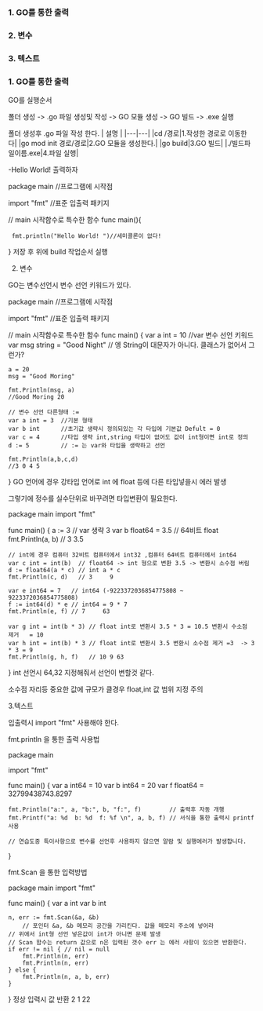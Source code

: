 ### 1. GO를 통한 출력

### 2. 변수

### 3. 텍스트

 

### 1. GO를 통한 출력

GO를 실행순서

폴더 생성 -> .go 파일 생성및 작성 -> GO 모듈 생성 -> GO 빌드 -> .exe 실행

 

폴더 생성후 .go 파일 작성 한다.
| 설명 |
|---|---|
|cd /경로|1.작성한 경로로 이동한다|
|go mod init 경로/경로|2.GO 모듈을 생성한다.|
|go build|3.GO 빌드|
|./빌드파일이름.exe|4.파일 실행|

-Hello World! 출력하자

package main  //프로그램에 시작점

import "fmt"   //표준 입출력 패키지

// main 시작함수로 특수한 함수
func main(){

     fmt.println("Hello World! ")//세미콜론이 없다!

}
저장 후 위에 build 작업순서 실행

 

2. 변수

GO는 변수선언시 변수 선언 키워드가 있다.

package main  //프로그램에 시작점

import "fmt"   //표준 입출력 패키지

// main 시작함수로 특수한 함수
func main() {
	var a int = 10                 //var 변수 선언 키워드
	var msg string = "Good Night"  // 엥 String이 대문자가 아니다. 클래스가 없어서 그런가?

	a = 20
	msg = "Good Moring"

	fmt.Println(msg, a)
    //Good Moring 20
    
    // 변수 선언 다른형태 :=
    var a int = 3  //기본 형태
    var b int      //초기값 생략시 정의되있는 각 타입에 기본값 Defult = 0
    var c = 4      //타입 생략 int,string 타입이 없어도 값이 int형이면 int로 정의
    d := 5         // := 는 var와 타입을 생략하고 선언  
    
    fmt.Println(a,b,c,d)
    //3 0 4 5
}
GO 언어에 경우 강타입 언어로 int 에 float 등에 다른 타입넣을시 에러 발생

그렇기에 정수를 실수단위로 바꾸려면 타입변환이 필요한다.

package main
import "fmt"

func main() {
	a := 3              // var 생략 3
	var b float64 = 3.5 // 64비트 float
	fmt.Println(a, b)   // 3     3.5

	// int에 경우 컴퓨터 32비트 컴퓨터에서 int32 ,컴퓨터 64비트 컴퓨터에서 int64
	var c int = int(b)  // float64 -> int 형으로 변환 3.5 -> 변환시 소수점 버림
	d := float64(a * c) // int a * c
	fmt.Println(c, d)   // 3     9

	var e int64 = 7   // int64 (-9223372036854775808 ~ 9223372036854775808)
	f := int64(d) * e // int64 = 9 * 7
	fmt.Println(e, f) // 7     63

	var g int = int(b * 3) // float int로 변환시 3.5 * 3 = 10.5 변환시 수소점 제거   = 10
	var h int = int(b) * 3 // float int로 변환시 3.5 변환시 소수점 제거 =3  -> 3 * 3 = 9
	fmt.Println(g, h, f)   // 10 9 63
}
int 선언시 64,32 지정해줘서 선언이 변할것 같다.

소수점 자리등 중요한 값에 규모가 클경우 float,int 값 범위 지정 주의

 

3.텍스트

입출력시 import "fmt" 사용해야 한다.

fmt.println 을 통한 출력 사용법

package main

import "fmt"

func main() {
	var a int64 = 10
	var b int64 = 20
	var f float64 = 32799438743.8297

	fmt.Println("a:", a, "b:", b, "f:", f)        // 출력후 자동 개행
	fmt.Printf("a: %d  b: %d  f: %f \n", a, b, f) // 서식을 통한 출력시 printf 사용

	// 연습도중 특이사항으로 변수를 선언후 사용하지 않으면 알람 및 실행에러가 발생합니다.
}
 

fmt.Scan 을 통한 입력방법

package main
import "fmt"

func main() {
	var a int
	var b int

	n, err := fmt.Scan(&a, &b) 
    	// 포인터 &a, &b 메모리 공간을 가리킨다. 값을 메모리 주소에 넣어라
	// 위에서 int형 선언 넣은값이 int가 아니면 문제 발생
	// Scan 함수는 return 값으로 n은 입력된 갯수 err 는 에러 사항이 있으면 반환한다.
	if err != nil { // nil = null
		fmt.Println(n, err)
		fmt.Println(n, err)
	} else {
		fmt.Println(n, a, b, err)
	}
}
정상 입력시 값 반환 2 1 22 <nil>
